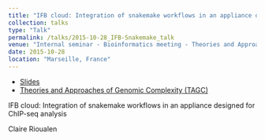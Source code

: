 ```yaml
---
title: "IFB cloud: Integration of snakemake workflows in an appliance designed for ChIP-seq analysis"
collection: talks
type: "Talk"
permalink: /talks/2015-10-28_IFB-Snakemake_talk
venue: "Internal seminar - Bioinformatics meeting - Theories and Approaches of Genomic Complexity (TAGC)"
date: 2015-10-28
location: "Marseille, France"
---
```


* [Slides](http://rioualen.github.io/files/2015-10-28_IFB-Snakemake_slides.pdf)
* [Theories and Approaches of Genomic Complexity (TAGC)](https://tagc.univ-amu.fr/)

IFB cloud: Integration of snakemake workflows in an appliance designed for ChIP-seq analysis

Claire Rioualen




